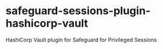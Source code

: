 # safeguard-sessions-plugin-hashicorp-vault
HashiCorp Vault plugin for Safeguard for Privileged Sessions
